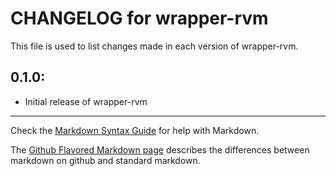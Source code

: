 # CHANGELOG for wrapper-rvm

This file is used to list changes made in each version of wrapper-rvm.

## 0.1.0:

* Initial release of wrapper-rvm

- - -
Check the [Markdown Syntax Guide](http://daringfireball.net/projects/markdown/syntax) for help with Markdown.

The [Github Flavored Markdown page](http://github.github.com/github-flavored-markdown/) describes the differences between markdown on github and standard markdown.
